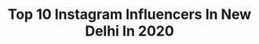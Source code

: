 ---
title: Top 10 Instagram Influencers In New Delhi In 2020
description: >-
  Find top Instagram influencers in New Delhi in 2020. Most popular hashtags: #ootd #delhiblogger #quarantinelife #staysafe.
platform: Instagram
profiles:
  - username: "sheoran_ani"
    fullname: >-
      Anita Sheoran
    location: "India"
    followers: 7221
    engagement: 1611
    commentsToLikes: 0.129720
    id: ck134t2i8y27n0i19bylzcuf5
    verified: false
    hashtags: "#allskintypes, #happyskin, #crueltyfree, #aromatherapeutic"
  - username: "miss_preet__"
    fullname: >-
      Preet Kaur | Blogger
    location: "India"
    followers: 3255
    engagement: 2179
    commentsToLikes: 0.115197
    id: ck8tc5kzcycwv0j78m6t6krq8
    verified: false
    hashtags: "#indianblog, #indianwear, #voguemagazine, #giveaway"
  - username: "veneloppeblack"
    fullname: >-
      veneno
    location: "India"
    followers: 6439
    engagement: 1465
    commentsToLikes: 0.044211
    id: ck6tk6r7d43xp0j71h0u3pb0p
    verified: false
    hashtags: "#rome, #italia, #holiday, #india"
  - username: "_abix_"
    fullname: >-
      Abhinav Mathur
    location: "India"
    followers: 72678
    engagement: 445
    commentsToLikes: 0.033687
    id: ck5qaj0k5gnsp0i117mb3mv42
    verified: false
    hashtags: "#megamonster, #movielife, #shotoniphone11promax, #onlinepoker"
  - username: "inshitamittal"
    fullname: >-
      Inshita Mittal
    location: "India"
    followers: 95437
    engagement: 553
    commentsToLikes: 0.065122
    id: ck137psmbcrix0i198ex2bnvw
    verified: false
    hashtags: "#maintainsocialdistancing, #lvbag, #danceislife, #fridaynight"
  - username: "ishitanand"
    fullname: >-
      Ishita Anand
    location: "India"
    followers: 47942
    engagement: 432
    commentsToLikes: 0.032984
    id: ck0u9toa4anvi0i19jlyjj5rd
    verified: false
    hashtags: "#sodelhi, #cocktaildress, #nikhilsharmahairdressing, #ilovebeer"
  - username: "stylebykritika"
    fullname: >-
      KRITIKA GULATI | Fashion Blog
    location: "India"
    followers: 11286
    engagement: 892
    commentsToLikes: 0.074874
    id: ck8t95v5vmziw0j78sqh10a6q
    verified: false
    hashtags: "#sbk, #indianfashionblog, #fashion, #quaraaantineeee143"
  - username: "adil_alinoor"
    fullname: >-
      ADIL
    location: "India"
    followers: 186637
    engagement: 1386
    commentsToLikes: 0.009288
    id: ck5zvfcon44lm0i14i51tnt55
    verified: false
    hashtags: "#adil, #fitnessmotivation, #underwater, #staystrong"
  - username: "tenzingwang"
    fullname: >-
      Tenzing Wang ™
    location: "India"
    followers: 26883
    engagement: 1935
    commentsToLikes: 0.008898
    id: ck6uciypwfvnr0j71ghesdtsz
    verified: false
    hashtags: "#2020, #happy, #fashionblogger, #sunset"
  - username: "lisa_travelstories"
    fullname: >-
      Ewe Lisa || Poland || India
    location: "India"
    followers: 21582
    engagement: 878
    commentsToLikes: 0.028954
    id: ck6tmjrja7ysf0j7134wfcpog
    verified: false
    hashtags: "#gulmarg, #indiaclicks, #himalayangirls, #moodyports"
---